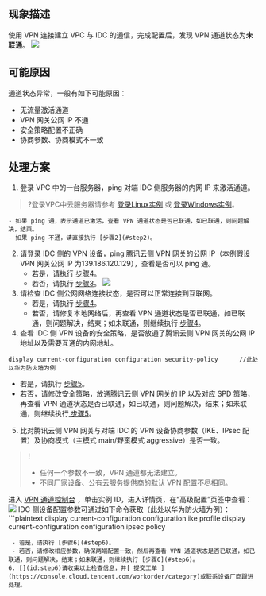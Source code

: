 ## 现象描述
使用 VPN 连接建立 VPC 与 IDC 的通信，完成配置后，发现 VPN 通道状态为**未联通**。
![](https://main.qcloudimg.com/raw/d37bb0a17e5b7ab17db816872ff5dfa5.png)

## 可能原因
通道状态异常，一般有如下可能原因：
+ 无流量激活通道
+ VPN 网关公网 IP 不通
+ 安全策略配置不正确
+ 协商参数、协商模式不一致

## 处理方案
1. 登录 VPC 中的一台服务器，ping 对端 IDC 侧服务器的内网 IP 来激活通道。
>?登录VPC中云服务器请参考 [登录Linux实例](https://cloud.tencent.com/document/product/213/5436) 或 [登录Windows实例](https://cloud.tencent.com/document/product/213/5435)。
>
    - 如果 ping 通，表示通道已激活，查看 VPN 通道状态是否已联通，如已联通，则问题解决，结束。
    - 如果 ping 不通，请直接执行 [步骤2](#step2)。
2. [](id:step2)请登录 IDC 侧的 VPN 设备，ping 腾讯云侧 VPN 网关的公网 IP（本例假设 VPN 网关公网 IP 为139.186.120.129），查看是否可以 ping 通。
    - 若是，请执行 [步骤4](#step4)。
    - 若否，请执行 [步骤3](#step3)。
		![](https://main.qcloudimg.com/raw/8202c85bf541bcd3df296b72ce177a3a.png)
3. [](id:step3)请检查 IDC 侧公网网络连接状态，是否可以正常连接到互联网。
    - 若是，请执行 [步骤4](#step4)。
    - 若否，请修复本地网络后，再查看 VPN 通道状态是否已联通，如已联通，则问题解决，结束；如未联通，则继续执行 [步骤4](#step4)。
4. [](id:step4)查看 IDC 侧 VPN 设备的安全策略，是否放通了腾讯云侧 VPN 网关的公网 IP 地址以及需要互通的内网地址。
```plaintext
display current-configuration configuration security-policy      //此处以华为防火墙为例
```
  - 若是，请执行 [步骤5](#step5)。
  - 若否，请修改安全策略，放通腾讯云侧 VPN 网关的 IP 以及对应 SPD 策略，再查看 VPN 通道状态是否已联通，如已联通，则问题解决，结束；如未联通，则继续执行[ 步骤5](#step5)。
5. [](id:step5)比对腾讯云侧 VPN 网关与对端 IDC 的 VPN 设备协商参数（IKE、IPsec 配置）及协商模式（主模式 main/野蛮模式 aggressive）是否一致。
>!
>- 任何一个参数不一致，VPN 通道都无法建立。
>- 不同厂家设备、公有云服务提供商的默认 VPN 配置不尽相同。
>
 进入 [VPN 通道控制台](https://console.cloud.tencent.com/vpc/vpnConn?rid=17) ，单击实例 ID，进入详情页，在“高级配置”页签中查看：
   ![](https://main.qcloudimg.com/raw/003f674d04966acebd7b713a64743609.png)
	 IDC 侧设备配置参数可通过如下命令获取（此处以华为防火墙为例）：
	  ```plaintext
display current-configuration configuration ike profile
display current-configuration configuration ipsec  policy
  ```
   - 若是，请执行 [步骤6](#step6)。
   - 若否，请修改相应参数，确保两端配置一致，然后再查看 VPN 通道状态是否已联通，如已联通，则问题解决，结束；如未联通，则继续执行 [步骤6](#step6)。
6. [](id:step6)请收集以上检查信息，并[ 提交工单 ](https://console.cloud.tencent.com/workorder/category)或联系设备厂商跟进处理。



